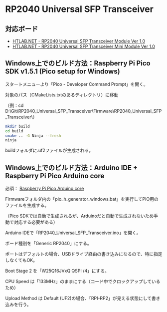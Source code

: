 
# RP2040 Universal SFP Transceiver


## 対応ボード

 - [HTLAB.NET - RP2040 Universal SFP Transceiver Module Ver 1.0](https://htlab.net/products/rp2040-universal-sfp-transceiver-module-1/)
 - [HTLAB.NET - RP2040 Universal SFP Transceiver Mini Module Ver 1.0](https://htlab.net/products/rp2040-universal-sfp-transceiver-mini-module-1/)


## Windows上でのビルド方法：Raspberry Pi Pico SDK v1.5.1 (Pico setup for Windows)

スタートメニューより「Pico - Developer Command Prompt」を開く。

対象のパス（CMakeLists.txtのあるディレクトリ）に移動

（例：cd D:\Git\RP2040_Universal_SFP_Transceiver\Firmware\RP2040_Universal_SFP_Transceiver\）

```bash
mkdir build
cd build
cmake .. -G Ninja --fresh
ninja
```

buildフォルダに.uf2ファイルが生成される。


## Windows上でのビルド方法：Arduino IDE + Raspberry Pi Pico Arduino core

必須： [Raspberry Pi Pico Arduino core](https://github.com/earlephilhower/arduino-pico)

Firmwareフォルダ内の「pio_h_generator_windows.bat」を実行してPIO用のファイルを生成する。

（Pico SDKでは自動で生成されるが、Arduinoだと自動で生成されないため手動で対応する必要がある）

Arduino IDEで「RP2040_Universal_SFP_Transceiver.ino」を開く。

ボード種別を「Generic RP2040」にする。

ポートはデフォルトの場合、USBドライブ経由の書き込みになるので、特に指定しなくてもOK。

Boot Stage 2 を「W25Q16JVxQ QSPI /4」にする。

CPU Speed は「133MHz」のままにする（コード中でクロックアップしているため）

Upload Method は Default (UF2)の場合、「RPI-RP2」が見える状態にして書き込みを行う。



